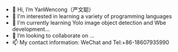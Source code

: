 - 👋 Hi, I’m YanWencong（严文聪）
- 👀 I'm interested in learning a variety of programming languages
- 🌱 I'm currently learning Yolo image object detection and Wbe development...
- 💞️ I’m looking to collaborate on ...
- 📫 My contact information: WeChat and Tel:+86-18607935990 

<!---
YanWencong0209/YanWencong0209 is a ✨ special ✨ repository because its `README.md` (this file) appears on your GitHub profile.
You can click the Preview link to take a look at your changes.
--->
